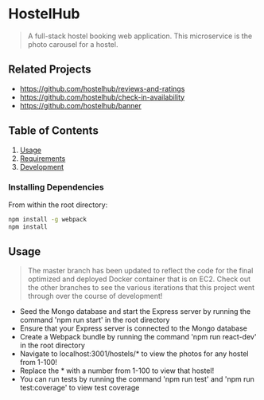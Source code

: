 # HostelHub

> A full-stack hostel booking web application. This microservice is the photo carousel for a hostel.

## Related Projects

  - https://github.com/hostelhub/reviews-and-ratings
  - https://github.com/hostelhub/check-in-availability
  - https://github.com/hostelhub/banner

## Table of Contents

1. [Usage](#Usage)
1. [Requirements](#requirements)
1. [Development](#development)

### Installing Dependencies

From within the root directory:

```sh
npm install -g webpack
npm install
```
## Usage

> The master branch has been updated to reflect the code for the final optimized and deployed Docker container that is on EC2.
> Check out the other branches to see the various iterations that this project went through over the course of development!

 - Seed the Mongo database and start the Express server by running the command 'npm run start' in the root directory
 - Ensure that your Express server is connected to the Mongo database
 - Create a Webpack bundle by running the command 'npm run react-dev' in the root directory
 - Navigate to localhost:3001/hostels/* to view the photos for any hostel from 1-100!
 - Replace the * with a number from 1-100 to view that hostel!
 - You can run tests by running the command 'npm run test' and 'npm run test:coverage' to view test coverage
